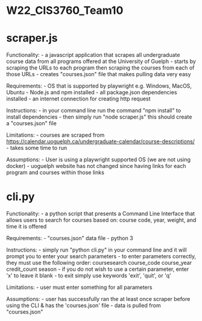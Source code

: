 # W22_CIS3760_Team10

# scraper.js

Functionality:
    - a javascript application that scrapes all undergraduate course data from all programs 
        offered at the University of Guelph
    - starts by scraping the URLs to each program then scraping the courses from each of those URLs
    - creates "courses.json" file that makes pulling data very easy

Requirements:
    - OS that is supported by playwright e.g. Windows, MacOS, Ubuntu 
    - Node.js and npm installed 
    - all package.json dependencies installed
    - an internet connection for creating http request 

Instructions: 
    - in your command line run the command "npm install" to install dependencies
    - then simply run "node scraper.js" this should create a "courses.json" file

Limitations:
    - courses are scraped from https://calendar.uoguelph.ca/undergraduate-calendar/course-descriptions/
    - takes some time to run 

Assumptions:
    - User is using a playwright supported OS (we are not using docker)
    - uoguelph website has not changed since having links for each program 
        and courses within those links

# cli.py

Functionality: 
    - a python script that presents a Command Line Interface that allows users to search for courses based on:
        course code, year, weight, and time it is offered 

Requirements:
    - "courses.json" data file
    - python 3

Instructions:
    - simply run "python cli.py" in your command line and it will prompt you to enter your search parameters
    - to enter parameters correctly, they must use the following order: coursesearch course_code course_year credit_count season
    - if you do not wish to use a certain parameter, enter 'x' to leave it blank
    - to exit simply use keywords 'exit', 'quit', or 'q' 

Limitations:
    - user must enter something for all parameters

Assumptions:
    - user has successfully ran the at least once scraper before using the CLI & has the 'courses.json' file
    - data is pulled from "courses.json" 

